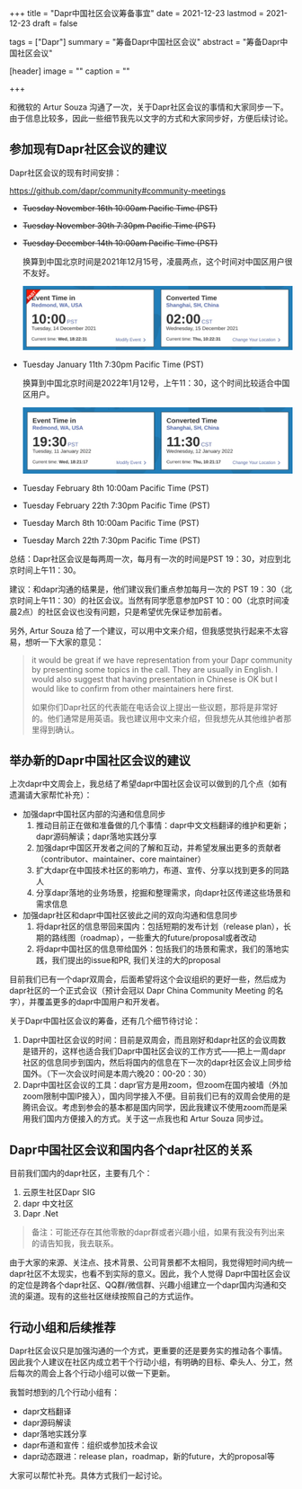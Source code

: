 +++
title = "Dapr中国社区会议筹备事宜"
date = 2021-12-23
lastmod = 2021-12-23
draft = false

tags = ["Dapr"]
summary = "筹备Dapr中国社区会议"
abstract = "筹备Dapr中国社区会议"

[header]
image = ""
caption = ""

+++

和微软的 Artur Souza 沟通了一次，关于Dapr社区会议的事情和大家同步一下。由于信息比较多，因此一些细节我先以文字的方式和大家同步好，方便后续讨论。

## 参加现有Dapr社区会议的建议

Dapr社区会议的现有时间安排：

https://github.com/dapr/community#community-meetings

- ~~Tuesday November 16th 10:00am Pacific Time (PST)~~

- ~~Tuesday November 30th 7:30pm Pacific Time (PST)~~ 

- ~~Tuesday December 14th 10:00am Pacific Time (PST)~~

    换算到中国北京时间是2021年12月15号，凌晨两点，这个时间对中国区用户很不友好。

    ![december-14](images/december-14.jpg)

- Tuesday January 11th 7:30pm Pacific Time (PST) 

    换算到中国北京时间是2022年1月12号，上午11：30，这个时间比较适合中国区用户。

    ![january-11](images/january-11.jpg)

- Tuesday February 8th 10:00am Pacific Time (PST)

- Tuesday February 22th 7:30pm Pacific Time (PST) 

- Tuesday March 8th 10:00am Pacific Time (PST) 

- Tuesday March 22th 7:30pm Pacific Time (PST) 

总结：Dapr社区会议是每两周一次，每月有一次的时间是PST 19：30，对应到北京时间上午11：30。

建议：和dapr沟通的结果是，他们建议我们重点参加每月一次的 PST 19：30（北京时间上午11：30）的社区会议。当然有同学愿意参加PST 10：00（北京时间凌晨2点）的社区会议也没有问题，只是希望优先保证参加前者。

另外, Artur Souza 给了一个建议，可以用中文来介绍，但我感觉执行起来不太容易，想听一下大家的意见：

>  it would be great if we have representation from your Dapr community by presenting some topics in the call. They are usually in English. I would also suggest that having presentation in Chinese is OK but I would like to confirm from other maintainers here first.
>
>  如果你们Dapr社区的代表能在电话会议上提出一些议题，那将是非常好的。他们通常是用英语。我也建议用中文来介绍，但我想先从其他维护者那里得到确认。

## 举办新的Dapr中国社区会议的建议

上次dapr中文周会上，我总结了希望dapr中国社区会议可以做到的几个点（如有遗漏请大家帮忙补充）：

- 加强dapr中国社区内部的沟通和信息同步
    1. 推动目前正在做和准备做的几个事情：dapr中文文档翻译的维护和更新；dapr源码解读；dapr落地实践分享
    2. 加强dapr中国区开发者之间的了解和互动，并希望发展出更多的贡献者（contributor、maintainer、core maintainer）
    3. 扩大dapr在中国技术社区的影响力，布道、宣传、分享以找到更多的同路人
    4. 分享dapr落地的业务场景，挖掘和整理需求，向dapr社区传递这些场景和需求信息
- 加强dapr社区和dapr中国社区彼此之间的双向沟通和信息同步
    1. 将dapr社区的信息带回来国内：包括短期的发布计划（release plan），长期的路线图（roadmap），一些重大的future/proposal或者改动
    2. 将dapr中国社区的信息带给国外：包括我们的场景和需求，我们的落地实践，我们提出的issue和PR, 我们关注的大的proposal

目前我们已有一个dapr双周会，后面希望将这个会议组织的更好一些，然后成为dapr社区的一个正式会议（预计会冠以 Dapr China Community Meeting 的名字），并覆盖更多的dapr中国用户和开发者。

关于Dapr中国社区会议的筹备，还有几个细节待讨论：

1. Dapr中国社区会议的时间：目前是双周会，而且刚好和dapr社区的会议周数是错开的，这样也适合我们Dapr中国社区会议的工作方式——把上一周dapr社区的信息同步到国内，然后将国内的信息在下一次的dapr社区会议上同步给国外。（下一次会议时间是本周六晚20：00-20：30）
2. Dapr中国社区会议的工具：dapr官方是用zoom，但zoom在国内被墙（外加zoom限制中国IP接入），国内同学接入不便。目前我们已有的双周会使用的是腾讯会议。考虑到参会的基本都是国内同学，因此我建议不使用zoom而是采用我们国内方便接入的方式。关于这一点我也和 Artur Souza 同步过。

## Dapr中国社区会议和国内各个dapr社区的关系

目前我们国内的dapr社区，主要有几个：

1. 云原生社区Dapr SIG
2. dapr 中文社区
3. Dapr .Net

> 备注：可能还存在其他零散的dapr群或者兴趣小组，如果有我没有列出来的请告知我，我去联系。

由于大家的来源、关注点、技术背景、公司背景都不太相同，我觉得短时间内统一dapr社区不太现实，也看不到实际的意义。因此，我个人觉得 Dapr中国社区会议的定位是跨各个dapr社区、QQ群/微信群、兴趣小组建立一个dapr国内沟通和交流的渠道。现有的这些社区继续按照自己的方式运作。

## 行动小组和后续推荐

Dapr社区会议只是加强沟通的一个方式，更重要的还是要务实的推动各个事情。因此我个人建议在社区内成立若干个行动小组，有明确的目标、牵头人、分工，然后每次的周会上各个行动小组可以做一下更新。

我暂时想到的几个行动小组有：

- dapr文档翻译
- dapr源码解读
- dapr落地实践分享
- dapr布道和宣传：组织或参加技术会议
- dapr动态跟进：release plan，roadmap，新的future，大的proposal等

大家可以帮忙补充。具体方式我们一起讨论。

